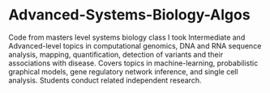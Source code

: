 # Advanced-Systems-Biology-Algos
Code from masters level systems biology class I took
Intermediate and Advanced-level topics in computational genomics, DNA and RNA sequence analysis, mapping, quantification, detection of variants and their associations with disease. 
Covers topics in machine-learning, probabilistic graphical models, gene regulatory network inference, and single cell analysis. Students conduct related independent research.
